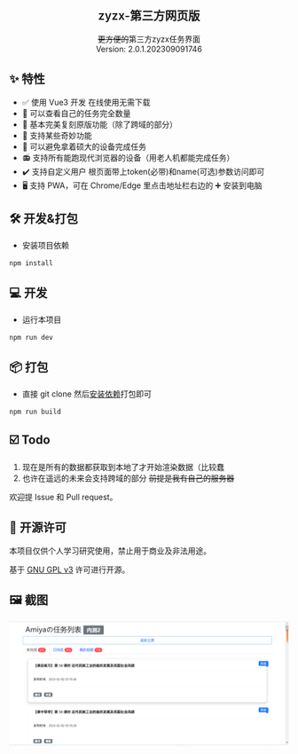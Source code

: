<h2 align="center" style="font-weight: 600">zyzx-第三方网页版</h2>
<p align="center">
    <s>更方便的</s>第三方zyzx任务界面
    <br />
    Version: 2.0.1.202309091746
    <!-- <a href="https://music.qier222.com" target="blank"><strong>🌎 访问DEMO</strong></a>  |  
    <a href="#%EF%B8%8F-安装" target="blank"><strong>📦️ 下载安装包</strong></a>  |  
    <a href="https://t.me/yesplaymusic" target="blank"><strong>💬 加入交流群</strong></a>
    <br />
    <br /> -->
  </p>
</p>

## ✨ 特性

- ✅ 使用 Vue3 开发 在线使用无需下载
- 📃 可以查看自己的任务完全数量
- 🧩 基本完美复刻原版功能（除了跨域的部分）
- 💾 支持某些奇妙功能
- 📱 可以避免拿着硕大的设备完成任务
- 📻 支持所有能跑现代浏览器的设备（用老人机都能完成任务）
- ✔️ 支持自定义用户 根页面带上token(必带)和name(可选)参数访问即可
- 🖥️ 支持 PWA，可在 Chrome/Edge 里点击地址栏右边的 ➕ 安装到电脑

## 🛠️ 开发&打包

- 安装项目依赖

```shell
npm install
```

## 💻 开发

- 运行本项目

```shell
npm run dev
```

## 📦️ 打包

- 直接 git clone 然后[安装依赖](#️-开发打包)打包即可

```shell
npm run build
```

## ☑️ Todo

1. 现在是所有的数据都获取到本地了才开始渲染数据（比较蠢
2. 也许在遥远的未来会支持跨域的部分 <s>前提是我有自己的服务器</s>

欢迎提 Issue 和 Pull request。

## 📜 开源许可

本项目仅供个人学习研究使用，禁止用于商业及非法用途。

基于 [GNU GPL v3](https://www.gnu.org/licenses/gpl-3.0.en.html#license-text) 许可进行开源。

## 🖼️ 截图

![img.png](img.png)
